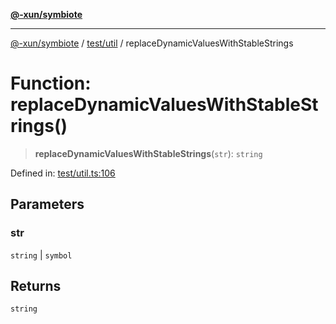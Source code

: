 [**@-xun/symbiote**](../../../README.md)

***

[@-xun/symbiote](../../../README.md) / [test/util](../README.md) / replaceDynamicValuesWithStableStrings

# Function: replaceDynamicValuesWithStableStrings()

> **replaceDynamicValuesWithStableStrings**(`str`): `string`

Defined in: [test/util.ts:106](https://github.com/Xunnamius/symbiote/blob/421daaf5e320e2f5d7cb32f23e410fefd48b6891/test/util.ts#L106)

## Parameters

### str

`string` | `symbol`

## Returns

`string`
